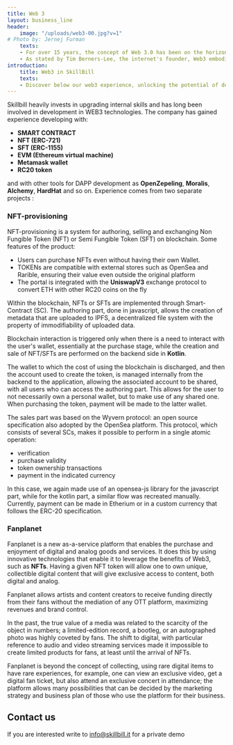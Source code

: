 ```yaml
---
title: Web 3
layout: business_line
header:
    image: "/uploads/web3-00.jpg?v=1" 
# Photo by: Jernej Furman
    texts:
    - For over 15 years, the concept of Web 3.0 has been on the horizon, and now, at last, this visionary virtual realm has come to life as Web3, also known as the Decentralized Web. Empowered by groundbreaking blockchain technology, Web3 has reached its definitive form, marking the latest milestone in the evolution of the internet,
    - As stated by Tim Berners-Lee, the internet's founder, Web3 embodies a decentralized landscape, granting individuals control over their data and the freedom to decide how it is shared. At the heart of this transformative era, blockchain serves as the bedrock, ensuring secure and transparent tracking of all economic and financial activities..
introduction:
    title: Web3 in SkillBill
    texts:
    - Discover below our web3 experience, unlocking the potential of decentralized technologies. Step into the future with us as we navigate the boundless possibilities of blockchain and decentralized applications.
---
```


Skillbill heavily invests in upgrading internal skills and has long been involved in development in WEB3 technologies. The company has gained experience developing with:

- **SMART CONTRACT**
- **NFT (ERC-721)**
- **SFT (ERC-1155)**
- **EVM (Ethereum virtual machine)**
- **Metamask wallet**
- **RC20 token**

and with other tools for DAPP development as **OpenZepeling**, **Moralis**, **Alchemy**, **HardHat** and so on.
Experience comes from two separate projects :

### NFT-provisioning

NFT-provisioning is a system for authoring, selling and exchanging Non Fungible Token (NFT) or Semi Fungible Token (SFT) on blockchain.
Some features of the product:
- Users can purchase NFTs even without having their own Wallet.
- TOKENs are compatible with external stores such as OpenSea and Rarible, ensuring their value even outside the original platform
- The portal is integrated with the **UniswapV3** exchange protocol to convert ETH with other RC20 coins on the fly
 
Within the blockchain, NFTs or SFTs are implemented through Smart-Contract (SC). The authoring part, done in javascript, allows the creation of metadata that are uploaded to IPFS, a decentralized file system with the property of immodifiability of uploaded data.
 
Blockchain interaction is triggered only when there is a need to interact with the user's wallet, essentially at the purchase stage, while the creation and sale of NFT/SFTs are performed on the backend side in **Kotlin**.
 
The wallet to which the cost of using the blockchain is discharged, and then the account used to create the token, is managed internally from the backend to the application, allowing the associated account to be shared, with all users who can access the authoring part.
This allows for the user to not necessarily own a personal wallet, but to make use of any shared one. When purchasing the token, payment will be made to the latter wallet.

The sales part was based on the Wyvern protocol: an open source specification also adopted by the OpenSea platform. This protocol, which consists of several SCs, makes it possible to perform in a single atomic operation:
- verification
- purchase validity
- token ownership transactions
- payment in the indicated currency

In this case, we again made use of an opensea-js library for the javascript part, while for the kotlin part, a similar flow was recreated manually.
Currently, payment can be made in Etherium or in a custom currency that follows the ERC-20 specification.

### Fanplanet

Fanplanet is a new as-a-service platform that enables the purchase and enjoyment of digital and analog goods and services. It does this by using innovative technologies that enable it to leverage the benefits of Web3, such as **NFTs**. Having a given NFT token will allow one to own unique, collectible digital content that will give exclusive access to content, both digital and analog.
 
Fanplanet allows artists and content creators to receive funding directly from their fans without the mediation of any OTT platform, maximizing revenues and brand control.

In the past, the true value of a media was related to the scarcity of the object in numbers; a limited-edition record, a bootleg, or an autographed photo was highly coveted by fans. The shift to digital, with particular reference to audio and video streaming services made it impossible to create limited products for fans, at least until the arrival of NFTs.

Fanplanet is beyond the concept of collecting, using rare digital items to have rare experiences, for example, one can view an exclusive video, get a digital fan ticket, but also attend an exclusive concert in attendance; the platform allows many possibilities that can be decided by the marketing strategy and business plan of those who use the platform for their business.

## Contact us

If you are interested write to <info@skillbill.it> for a private demo

